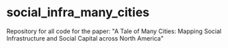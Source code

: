 # social_infra_many_cities
Repository for all code for the paper: "A Tale of Many Cities: Mapping Social Infrastructure and Social Capital across North America"
